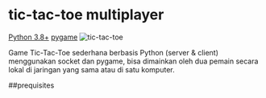 # tic-tac-toe multiplayer
[Python 3.8+](https://www.python.org/downloads/release/python-380/) [pygame](https://www.pygame.org/)
![tic-tac-toe](https://www.pygame.org/thumb/78f69ff777b89e2bdd7f24493b6935e6.png)

Game Tic-Tac-Toe sederhana berbasis Python (server & client) menggunakan socket dan pygame, bisa dimainkan oleh dua pemain secara lokal di jaringan yang sama atau di satu komputer.

##prequisites
